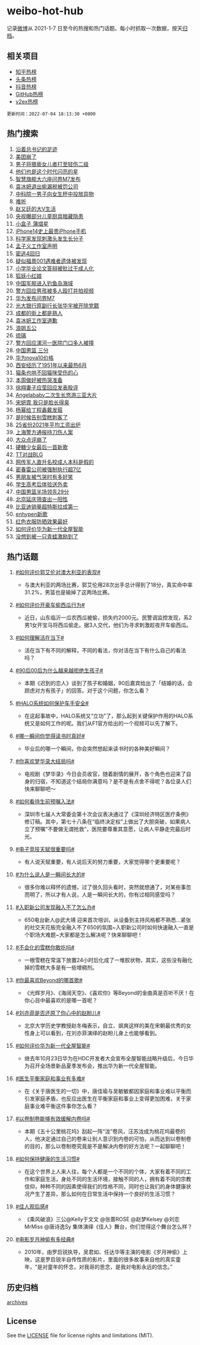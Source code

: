 # weibo-hot-hub

记录[微博](https://www.weibo.com)从 2021-1-7 日至今的热搜和热门话题。每小时抓取一次数据，按天[归档](archives)。

## 相关项目

- [知乎热榜](https://github.com/lonnyzhang423/zhihu-hot-hub)
- [头条热榜](https://github.com/lonnyzhang423/toutiao-hot-hub)
- [抖音热榜](https://github.com/lonnyzhang423/douyin-hot-hub)
- [GitHub热榜](https://github.com/lonnyzhang423/github-hot-hub)
- [v2ex热榜](https://github.com/lonnyzhang423/v2ex-hot-hub)


`更新时间：2022-07-04 18:13:30 +0800`

## 热门搜索

1. [沿着总书记的足迹](https://m.weibo.cn/search?containerid=100103type%3D1%26t%3D10%26q%3D%23%E6%B2%BF%E7%9D%80%E6%80%BB%E4%B9%A6%E8%AE%B0%E7%9A%84%E8%B6%B3%E8%BF%B9%23&stream_entry_id=51&isnewpage=1&extparam=seat%3D1%26cate%3D10103%26pos%3D0%26dgr%3D0%26c_type%3D51%26filter_type%3Drealtimehot%26display_time%3D1656929609%26pre_seqid%3D1656929609483022984281&luicode=10000011&lfid=106003type%253D25%2526t%253D3%2526disable_hot%253D1%2526filter_type%253Drealtimehot)
1. [美团崩了](https://m.weibo.cn/search?containerid=100103type%3D1%26t%3D10%26q%3D%23%E7%BE%8E%E5%9B%A2%E5%B4%A9%E4%BA%86%23&stream_entry_id=31&isnewpage=1&extparam=seat%3D1%26realpos%3D1%26flag%3D4%26c_type%3D31%26cate%3D0%26pos%3D0%26dgr%3D0%26lcate%3D5001%26filter_type%3Drealtimehot%26display_time%3D1656929609%26pre_seqid%3D1656929609483022984281&luicode=10000011&lfid=106003type%253D25%2526t%253D3%2526disable_hot%253D1%2526filter_type%253Drealtimehot)
1. [男子将猥亵女儿者打至轻伤二级](https://m.weibo.cn/search?containerid=100103type%3D1%26t%3D10%26q%3D%23%E7%94%B7%E5%AD%90%E5%B0%86%E7%8C%A5%E4%BA%B5%E5%A5%B3%E5%84%BF%E8%80%85%E6%89%93%E8%87%B3%E8%BD%BB%E4%BC%A4%E4%BA%8C%E7%BA%A7%23&stream_entry_id=31&isnewpage=1&extparam=seat%3D1%26realpos%3D2%26flag%3D16%26c_type%3D31%26cate%3D0%26pos%3D1%26dgr%3D0%26lcate%3D5001%26filter_type%3Drealtimehot%26display_time%3D1656929609%26pre_seqid%3D1656929609483022984281&luicode=10000011&lfid=106003type%253D25%2526t%253D3%2526disable_hot%253D1%2526filter_type%253Drealtimehot)
1. [他们也是这个时代闪亮的星](https://m.weibo.cn/search?containerid=100103type%3D1%26t%3D10%26q%3D%23%E4%BB%96%E4%BB%AC%E4%B9%9F%E6%98%AF%E8%BF%99%E4%B8%AA%E6%97%B6%E4%BB%A3%E9%97%AA%E4%BA%AE%E7%9A%84%E6%98%9F%23&stream_entry_id=31&isnewpage=1&extparam=seat%3D1%26realpos%3D3%26flag%3D0%26c_type%3D31%26cate%3D0%26pos%3D2%26dgr%3D0%26lcate%3D5001%26filter_type%3Drealtimehot%26display_time%3D1656929609%26pre_seqid%3D1656929609483022984281&luicode=10000011&lfid=106003type%253D25%2526t%253D3%2526disable_hot%253D1%2526filter_type%253Drealtimehot)
1. [智慧旗舰大六座问界M7发布](https://m.weibo.cn/search?containerid=100103type%3D1%26t%3D10%26q%3D%23%E6%99%BA%E6%85%A7%E6%97%97%E8%88%B0%E5%A4%A7%E5%85%AD%E5%BA%A7%E9%97%AE%E7%95%8CM7%E5%8F%91%E5%B8%83%23&stream_entry_id=31&isnewpage=1&extparam=seat%3D1%26c_type%3D31%26adid%3D159011%26cate%3D0%26pos%3D3%26dgr%3D0%26lcate%3D5001%26topic_ad%3D1%26filter_type%3Drealtimehot%26display_time%3D1656929609%26pre_seqid%3D1656929609483022984281&luicode=10000011&lfid=106003type%253D25%2526t%253D3%2526disable_hot%253D1%2526filter_type%253Drealtimehot)
1. [袁冰妍退出偷漏税被罚公司](https://m.weibo.cn/search?containerid=100103type%3D1%26t%3D10%26q%3D%23%E8%A2%81%E5%86%B0%E5%A6%8D%E9%80%80%E5%87%BA%E5%81%B7%E6%BC%8F%E7%A8%8E%E8%A2%AB%E7%BD%9A%E5%85%AC%E5%8F%B8%23&stream_entry_id=31&isnewpage=1&extparam=seat%3D1%26realpos%3D4%26flag%3D2%26c_type%3D31%26cate%3D0%26pos%3D4%26dgr%3D0%26lcate%3D5001%26filter_type%3Drealtimehot%26display_time%3D1656929609%26pre_seqid%3D1656929609483022984281&luicode=10000011&lfid=106003type%253D25%2526t%253D3%2526disable_hot%253D1%2526filter_type%253Drealtimehot)
1. [中科院一男子向女生杯中投放异物](https://m.weibo.cn/search?containerid=100103type%3D1%26t%3D10%26q%3D%23%E4%B8%AD%E7%A7%91%E9%99%A2%E4%B8%80%E7%94%B7%E5%AD%90%E5%90%91%E5%A5%B3%E7%94%9F%E6%9D%AF%E4%B8%AD%E6%8A%95%E6%94%BE%E5%BC%82%E7%89%A9%23&stream_entry_id=31&isnewpage=1&extparam=seat%3D1%26realpos%3D5%26flag%3D16%26c_type%3D31%26cate%3D0%26pos%3D5%26dgr%3D0%26lcate%3D5001%26filter_type%3Drealtimehot%26display_time%3D1656929609%26pre_seqid%3D1656929609483022984281&luicode=10000011&lfid=106003type%253D25%2526t%253D3%2526disable_hot%253D1%2526filter_type%253Drealtimehot)
1. [难听](https://m.weibo.cn/search?containerid=100103type%3D1%26t%3D10%26q%3D%E9%9A%BE%E5%90%AC&stream_entry_id=31&isnewpage=1&extparam=seat%3D1%26realpos%3D6%26flag%3D1%26c_type%3D31%26cate%3D0%26pos%3D6%26dgr%3D0%26lcate%3D5001%26filter_type%3Drealtimehot%26display_time%3D1656929609%26pre_seqid%3D1656929609483022984281&luicode=10000011&lfid=106003type%253D25%2526t%253D3%2526disable_hot%253D1%2526filter_type%253Drealtimehot)
1. [赵又廷的大V生活](https://m.weibo.cn/search?containerid=100103type%3D1%26t%3D10%26q%3D%23%E8%B5%B5%E5%8F%88%E5%BB%B7%E7%9A%84%E5%A4%A7V%E7%94%9F%E6%B4%BB%23&stream_entry_id=31&isnewpage=1&extparam=seat%3D1%26c_type%3D31%26adid%3D159028%26cate%3D0%26pos%3D7%26dgr%3D0%26lcate%3D5001%26topic_ad%3D1%26filter_type%3Drealtimehot%26display_time%3D1656929609%26pre_seqid%3D1656929609483022984281&luicode=10000011&lfid=106003type%253D25%2526t%253D3%2526disable_hot%253D1%2526filter_type%253Drealtimehot)
1. [央视曝部分儿童厨具暗藏隐患](https://m.weibo.cn/search?containerid=100103type%3D1%26t%3D10%26q%3D%23%E5%A4%AE%E8%A7%86%E6%9B%9D%E9%83%A8%E5%88%86%E5%84%BF%E7%AB%A5%E5%8E%A8%E5%85%B7%E6%9A%97%E8%97%8F%E9%9A%90%E6%82%A3%23&stream_entry_id=31&isnewpage=1&extparam=seat%3D1%26realpos%3D7%26flag%3D1%26c_type%3D31%26cate%3D0%26pos%3D8%26dgr%3D0%26lcate%3D5001%26filter_type%3Drealtimehot%26display_time%3D1656929609%26pre_seqid%3D1656929609483022984281&luicode=10000011&lfid=106003type%253D25%2526t%253D3%2526disable_hot%253D1%2526filter_type%253Drealtimehot)
1. [小盒子 蒲熠星](https://m.weibo.cn/search?containerid=100103type%3D1%26t%3D10%26q%3D%E5%B0%8F%E7%9B%92%E5%AD%90+%E8%92%B2%E7%86%A0%E6%98%9F&stream_entry_id=31&isnewpage=1&extparam=seat%3D1%26realpos%3D8%26flag%3D0%26c_type%3D31%26cate%3D0%26pos%3D9%26dgr%3D0%26lcate%3D5001%26filter_type%3Drealtimehot%26display_time%3D1656929609%26pre_seqid%3D1656929609483022984281&luicode=10000011&lfid=106003type%253D25%2526t%253D3%2526disable_hot%253D1%2526filter_type%253Drealtimehot)
1. [iPhone14史上最贵iPhone手机](https://m.weibo.cn/search?containerid=100103type%3D1%26t%3D10%26q%3D%23iPhone14%E5%8F%B2%E4%B8%8A%E6%9C%80%E8%B4%B5iPhone%E6%89%8B%E6%9C%BA%23&stream_entry_id=31&isnewpage=1&extparam=seat%3D1%26realpos%3D9%26flag%3D2%26c_type%3D31%26cate%3D0%26pos%3D10%26dgr%3D0%26lcate%3D5001%26filter_type%3Drealtimehot%26display_time%3D1656929609%26pre_seqid%3D1656929609483022984281&luicode=10000011&lfid=106003type%253D25%2526t%253D3%2526disable_hot%253D1%2526filter_type%253Drealtimehot)
1. [科学家发现刺激头发生长分子](https://m.weibo.cn/search?containerid=100103type%3D1%26t%3D10%26q%3D%23%E7%A7%91%E5%AD%A6%E5%AE%B6%E5%8F%91%E7%8E%B0%E5%88%BA%E6%BF%80%E5%A4%B4%E5%8F%91%E7%94%9F%E9%95%BF%E5%88%86%E5%AD%90%23&stream_entry_id=31&isnewpage=1&extparam=seat%3D1%26realpos%3D10%26flag%3D1%26c_type%3D31%26cate%3D0%26pos%3D11%26dgr%3D0%26lcate%3D5001%26filter_type%3Drealtimehot%26display_time%3D1656929609%26pre_seqid%3D1656929609483022984281&luicode=10000011&lfid=106003type%253D25%2526t%253D3%2526disable_hot%253D1%2526filter_type%253Drealtimehot)
1. [孟子义工作室声明](https://m.weibo.cn/search?containerid=100103type%3D1%26t%3D10%26q%3D%23%E5%AD%9F%E5%AD%90%E4%B9%89%E5%B7%A5%E4%BD%9C%E5%AE%A4%E5%A3%B0%E6%98%8E%23&stream_entry_id=31&isnewpage=1&extparam=seat%3D1%26realpos%3D11%26flag%3D1%26c_type%3D31%26cate%3D0%26pos%3D12%26dgr%3D0%26lcate%3D5001%26filter_type%3Drealtimehot%26display_time%3D1656929609%26pre_seqid%3D1656929609483022984281&luicode=10000011&lfid=106003type%253D25%2526t%253D3%2526disable_hot%253D1%2526filter_type%253Drealtimehot)
1. [密逃4回归](https://m.weibo.cn/search?containerid=100103type%3D1%26t%3D10%26q%3D%23%E5%AF%86%E9%80%834%E5%9B%9E%E5%BD%92%23&stream_entry_id=31&isnewpage=1&extparam=seat%3D1%26realpos%3D12%26flag%3D0%26c_type%3D31%26cate%3D0%26pos%3D13%26dgr%3D0%26lcate%3D5001%26filter_type%3Drealtimehot%26display_time%3D1656929609%26pre_seqid%3D1656929609483022984281&luicode=10000011&lfid=106003type%253D25%2526t%253D3%2526disable_hot%253D1%2526filter_type%253Drealtimehot)
1. [疑似福景001遇难者遗体被发现](https://m.weibo.cn/search?containerid=100103type%3D1%26t%3D10%26q%3D%23%E7%96%91%E4%BC%BC%E7%A6%8F%E6%99%AF001%E9%81%87%E9%9A%BE%E8%80%85%E9%81%97%E4%BD%93%E8%A2%AB%E5%8F%91%E7%8E%B0%23&stream_entry_id=31&isnewpage=1&extparam=seat%3D1%26realpos%3D13%26flag%3D0%26c_type%3D31%26cate%3D0%26pos%3D14%26dgr%3D0%26lcate%3D5001%26filter_type%3Drealtimehot%26display_time%3D1656929609%26pre_seqid%3D1656929609483022984281&luicode=10000011&lfid=106003type%253D25%2526t%253D3%2526disable_hot%253D1%2526filter_type%253Drealtimehot)
1. [小学毕业论文答辩被批过于成人化](https://m.weibo.cn/search?containerid=100103type%3D1%26t%3D10%26q%3D%23%E5%B0%8F%E5%AD%A6%E6%AF%95%E4%B8%9A%E8%AE%BA%E6%96%87%E7%AD%94%E8%BE%A9%E8%A2%AB%E6%89%B9%E8%BF%87%E4%BA%8E%E6%88%90%E4%BA%BA%E5%8C%96%23&stream_entry_id=31&isnewpage=1&extparam=seat%3D1%26realpos%3D14%26flag%3D0%26c_type%3D31%26cate%3D0%26pos%3D15%26dgr%3D0%26lcate%3D5001%26filter_type%3Drealtimehot%26display_time%3D1656929609%26pre_seqid%3D1656929609483022984281&luicode=10000011&lfid=106003type%253D25%2526t%253D3%2526disable_hot%253D1%2526filter_type%253Drealtimehot)
1. [狐妖小红娘](https://m.weibo.cn/search?containerid=100103type%3D1%26t%3D10%26q%3D%E7%8B%90%E5%A6%96%E5%B0%8F%E7%BA%A2%E5%A8%98&stream_entry_id=31&isnewpage=1&extparam=seat%3D1%26realpos%3D15%26flag%3D0%26c_type%3D31%26cate%3D0%26pos%3D16%26dgr%3D0%26lcate%3D5001%26filter_type%3Drealtimehot%26display_time%3D1656929609%26pre_seqid%3D1656929609483022984281&luicode=10000011&lfid=106003type%253D25%2526t%253D3%2526disable_hot%253D1%2526filter_type%253Drealtimehot)
1. [中国军舰进入钓鱼岛海域](https://m.weibo.cn/search?containerid=100103type%3D1%26t%3D10%26q%3D%23%E4%B8%AD%E5%9B%BD%E5%86%9B%E8%88%B0%E8%BF%9B%E5%85%A5%E9%92%93%E9%B1%BC%E5%B2%9B%E6%B5%B7%E5%9F%9F%23&stream_entry_id=31&isnewpage=1&extparam=seat%3D1%26realpos%3D16%26flag%3D1%26c_type%3D31%26cate%3D0%26pos%3D17%26dgr%3D0%26lcate%3D5001%26filter_type%3Drealtimehot%26display_time%3D1656929609%26pre_seqid%3D1656929609483022984281&luicode=10000011&lfid=106003type%253D25%2526t%253D3%2526disable_hot%253D1%2526filter_type%253Drealtimehot)
1. [警方回应男孩被多人殴打并拍视频](https://m.weibo.cn/search?containerid=100103type%3D1%26t%3D10%26q%3D%23%E8%AD%A6%E6%96%B9%E5%9B%9E%E5%BA%94%E7%94%B7%E5%AD%A9%E8%A2%AB%E5%A4%9A%E4%BA%BA%E6%AE%B4%E6%89%93%E5%B9%B6%E6%8B%8D%E8%A7%86%E9%A2%91%23&stream_entry_id=31&isnewpage=1&extparam=seat%3D1%26realpos%3D17%26flag%3D1%26c_type%3D31%26cate%3D0%26pos%3D18%26dgr%3D0%26lcate%3D5001%26filter_type%3Drealtimehot%26display_time%3D1656929609%26pre_seqid%3D1656929609483022984281&luicode=10000011&lfid=106003type%253D25%2526t%253D3%2526disable_hot%253D1%2526filter_type%253Drealtimehot)
1. [华为发布问界M7](https://m.weibo.cn/search?containerid=100103type%3D1%26t%3D10%26q%3D%23%E5%8D%8E%E4%B8%BA%E5%8F%91%E5%B8%83%E9%97%AE%E7%95%8CM7%23&stream_entry_id=31&isnewpage=1&extparam=seat%3D1%26realpos%3D18%26flag%3D1%26c_type%3D31%26cate%3D0%26pos%3D19%26dgr%3D0%26lcate%3D5001%26filter_type%3Drealtimehot%26display_time%3D1656929609%26pre_seqid%3D1656929609483022984281&luicode=10000011&lfid=106003type%253D25%2526t%253D3%2526disable_hot%253D1%2526filter_type%253Drealtimehot)
1. [光大银行原副行长张华宇被开除党籍](https://m.weibo.cn/search?containerid=100103type%3D1%26t%3D10%26q%3D%23%E5%85%89%E5%A4%A7%E9%93%B6%E8%A1%8C%E5%8E%9F%E5%89%AF%E8%A1%8C%E9%95%BF%E5%BC%A0%E5%8D%8E%E5%AE%87%E8%A2%AB%E5%BC%80%E9%99%A4%E5%85%9A%E7%B1%8D%23&stream_entry_id=31&isnewpage=1&extparam=seat%3D1%26realpos%3D19%26flag%3D1%26c_type%3D31%26cate%3D0%26pos%3D20%26dgr%3D0%26lcate%3D5001%26filter_type%3Drealtimehot%26display_time%3D1656929609%26pre_seqid%3D1656929609483022984281&luicode=10000011&lfid=106003type%253D25%2526t%253D3%2526disable_hot%253D1%2526filter_type%253Drealtimehot)
1. [成都的街上都是熟人](https://m.weibo.cn/search?containerid=100103type%3D1%26t%3D10%26q%3D%23%E6%88%90%E9%83%BD%E7%9A%84%E8%A1%97%E4%B8%8A%E9%83%BD%E6%98%AF%E7%86%9F%E4%BA%BA%23&stream_entry_id=31&isnewpage=1&extparam=seat%3D1%26realpos%3D20%26flag%3D0%26c_type%3D31%26cate%3D0%26pos%3D21%26dgr%3D0%26lcate%3D5001%26filter_type%3Drealtimehot%26display_time%3D1656929609%26pre_seqid%3D1656929609483022984281&luicode=10000011&lfid=106003type%253D25%2526t%253D3%2526disable_hot%253D1%2526filter_type%253Drealtimehot)
1. [袁冰妍工作室道歉](https://m.weibo.cn/search?containerid=100103type%3D1%26t%3D10%26q%3D%23%E8%A2%81%E5%86%B0%E5%A6%8D%E5%B7%A5%E4%BD%9C%E5%AE%A4%E9%81%93%E6%AD%89%23&stream_entry_id=31&isnewpage=1&extparam=seat%3D1%26realpos%3D21%26flag%3D0%26c_type%3D31%26cate%3D0%26pos%3D22%26dgr%3D0%26lcate%3D5001%26filter_type%3Drealtimehot%26display_time%3D1656929609%26pre_seqid%3D1656929609483022984281&luicode=10000011&lfid=106003type%253D25%2526t%253D3%2526disable_hot%253D1%2526filter_type%253Drealtimehot)
1. [浪姐五公](https://m.weibo.cn/search?containerid=100103type%3D1%26t%3D10%26q%3D%23%E6%B5%AA%E5%A7%90%E4%BA%94%E5%85%AC%23&stream_entry_id=31&isnewpage=1&extparam=seat%3D1%26realpos%3D22%26flag%3D0%26c_type%3D31%26cate%3D0%26pos%3D23%26dgr%3D0%26lcate%3D5001%26filter_type%3Drealtimehot%26display_time%3D1656929609%26pre_seqid%3D1656929609483022984281&luicode=10000011&lfid=106003type%253D25%2526t%253D3%2526disable_hot%253D1%2526filter_type%253Drealtimehot)
1. [琉璃](https://m.weibo.cn/search?containerid=100103type%3D1%26t%3D10%26q%3D%E7%90%89%E7%92%83&stream_entry_id=31&isnewpage=1&extparam=seat%3D1%26realpos%3D23%26flag%3D0%26c_type%3D31%26cate%3D0%26pos%3D24%26dgr%3D0%26lcate%3D5001%26filter_type%3Drealtimehot%26display_time%3D1656929609%26pre_seqid%3D1656929609483022984281&luicode=10000011&lfid=106003type%253D25%2526t%253D3%2526disable_hot%253D1%2526filter_type%253Drealtimehot)
1. [警方回应漯河一医院门口多人被撞](https://m.weibo.cn/search?containerid=100103type%3D1%26t%3D10%26q%3D%23%E8%AD%A6%E6%96%B9%E5%9B%9E%E5%BA%94%E6%BC%AF%E6%B2%B3%E4%B8%80%E5%8C%BB%E9%99%A2%E9%97%A8%E5%8F%A3%E5%A4%9A%E4%BA%BA%E8%A2%AB%E6%92%9E%23&stream_entry_id=31&isnewpage=1&extparam=seat%3D1%26realpos%3D24%26flag%3D1%26c_type%3D31%26cate%3D0%26pos%3D25%26dgr%3D0%26lcate%3D5001%26filter_type%3Drealtimehot%26display_time%3D1656929609%26pre_seqid%3D1656929609483022984281&luicode=10000011&lfid=106003type%253D25%2526t%253D3%2526disable_hot%253D1%2526filter_type%253Drealtimehot)
1. [中国男篮 三分](https://m.weibo.cn/search?containerid=100103type%3D1%26t%3D10%26q%3D%E4%B8%AD%E5%9B%BD%E7%94%B7%E7%AF%AE+%E4%B8%89%E5%88%86&stream_entry_id=31&isnewpage=1&extparam=seat%3D1%26realpos%3D25%26flag%3D1%26c_type%3D31%26cate%3D0%26pos%3D26%26dgr%3D0%26lcate%3D5001%26filter_type%3Drealtimehot%26display_time%3D1656929609%26pre_seqid%3D1656929609483022984281&luicode=10000011&lfid=106003type%253D25%2526t%253D3%2526disable_hot%253D1%2526filter_type%253Drealtimehot)
1. [华为nova10价格](https://m.weibo.cn/search?containerid=100103type%3D1%26t%3D10%26q%3D%23%E5%8D%8E%E4%B8%BAnova10%E4%BB%B7%E6%A0%BC%23&stream_entry_id=31&isnewpage=1&extparam=seat%3D1%26realpos%3D26%26flag%3D1%26c_type%3D31%26cate%3D0%26pos%3D27%26dgr%3D0%26lcate%3D5001%26filter_type%3Drealtimehot%26display_time%3D1656929609%26pre_seqid%3D1656929609483022984281&luicode=10000011&lfid=106003type%253D25%2526t%253D3%2526disable_hot%253D1%2526filter_type%253Drealtimehot)
1. [西安经历了1951年以来最热6月](https://m.weibo.cn/search?containerid=100103type%3D1%26t%3D10%26q%3D%23%E8%A5%BF%E5%AE%89%E7%BB%8F%E5%8E%86%E4%BA%861951%E5%B9%B4%E4%BB%A5%E6%9D%A5%E6%9C%80%E7%83%AD6%E6%9C%88%23&stream_entry_id=31&isnewpage=1&extparam=seat%3D1%26realpos%3D27%26flag%3D0%26c_type%3D31%26cate%3D0%26pos%3D28%26dgr%3D0%26lcate%3D5001%26filter_type%3Drealtimehot%26display_time%3D1656929609%26pre_seqid%3D1656929609483022984281&luicode=10000011&lfid=106003type%253D25%2526t%253D3%2526disable_hot%253D1%2526filter_type%253Drealtimehot)
1. [猫条也哄不回猫咪受伤的心](https://m.weibo.cn/search?containerid=100103type%3D1%26t%3D10%26q%3D%23%E7%8C%AB%E6%9D%A1%E4%B9%9F%E5%93%84%E4%B8%8D%E5%9B%9E%E7%8C%AB%E5%92%AA%E5%8F%97%E4%BC%A4%E7%9A%84%E5%BF%83%23&stream_entry_id=31&isnewpage=1&extparam=seat%3D1%26realpos%3D28%26flag%3D1%26c_type%3D31%26cate%3D0%26pos%3D29%26dgr%3D0%26lcate%3D5001%26filter_type%3Drealtimehot%26display_time%3D1656929609%26pre_seqid%3D1656929609483022984281&luicode=10000011&lfid=106003type%253D25%2526t%253D3%2526disable_hot%253D1%2526filter_type%253Drealtimehot)
1. [本周做好被热哭准备](https://m.weibo.cn/search?containerid=100103type%3D1%26t%3D10%26q%3D%23%E6%9C%AC%E5%91%A8%E5%81%9A%E5%A5%BD%E8%A2%AB%E7%83%AD%E5%93%AD%E5%87%86%E5%A4%87%23&stream_entry_id=31&isnewpage=1&extparam=seat%3D1%26realpos%3D29%26flag%3D1%26c_type%3D31%26cate%3D0%26pos%3D30%26dgr%3D0%26lcate%3D5001%26filter_type%3Drealtimehot%26display_time%3D1656929609%26pre_seqid%3D1656929609483022984281&luicode=10000011&lfid=106003type%253D25%2526t%253D3%2526disable_hot%253D1%2526filter_type%253Drealtimehot)
1. [徐翔妻子应莹回应发表股评](https://m.weibo.cn/search?containerid=100103type%3D1%26t%3D10%26q%3D%23%E5%BE%90%E7%BF%94%E5%A6%BB%E5%AD%90%E5%BA%94%E8%8E%B9%E5%9B%9E%E5%BA%94%E5%8F%91%E8%A1%A8%E8%82%A1%E8%AF%84%23&stream_entry_id=31&isnewpage=1&extparam=seat%3D1%26realpos%3D30%26flag%3D0%26c_type%3D31%26cate%3D0%26pos%3D31%26dgr%3D0%26lcate%3D5001%26filter_type%3Drealtimehot%26display_time%3D1656929609%26pre_seqid%3D1656929609483022984281&luicode=10000011&lfid=106003type%253D25%2526t%253D3%2526disable_hot%253D1%2526filter_type%253Drealtimehot)
1. [Angelababy二次生长悠游三亚大片](https://m.weibo.cn/search?containerid=100103type%3D1%26t%3D10%26q%3D%23Angelababy%E4%BA%8C%E6%AC%A1%E7%94%9F%E9%95%BF%E6%82%A0%E6%B8%B8%E4%B8%89%E4%BA%9A%E5%A4%A7%E7%89%87%23&stream_entry_id=31&isnewpage=1&extparam=seat%3D1%26realpos%3D31%26flag%3D1%26c_type%3D31%26cate%3D0%26pos%3D32%26dgr%3D0%26lcate%3D5001%26filter_type%3Drealtimehot%26display_time%3D1656929609%26pre_seqid%3D1656929609483022984281&luicode=10000011&lfid=106003type%253D25%2526t%253D3%2526disable_hot%253D1%2526filter_type%253Drealtimehot)
1. [宋妍霏 我只是脸长得臭](https://m.weibo.cn/search?containerid=100103type%3D1%26t%3D10%26q%3D%E5%AE%8B%E5%A6%8D%E9%9C%8F+%E6%88%91%E5%8F%AA%E6%98%AF%E8%84%B8%E9%95%BF%E5%BE%97%E8%87%AD&stream_entry_id=31&isnewpage=1&extparam=seat%3D1%26realpos%3D32%26flag%3D0%26c_type%3D31%26cate%3D0%26pos%3D33%26dgr%3D0%26lcate%3D5001%26filter_type%3Drealtimehot%26display_time%3D1656929609%26pre_seqid%3D1656929609483022984281&luicode=10000011&lfid=106003type%253D25%2526t%253D3%2526disable_hot%253D1%2526filter_type%253Drealtimehot)
1. [杨幂给丁程鑫戴发箍](https://m.weibo.cn/search?containerid=100103type%3D1%26t%3D10%26q%3D%23%E6%9D%A8%E5%B9%82%E7%BB%99%E4%B8%81%E7%A8%8B%E9%91%AB%E6%88%B4%E5%8F%91%E7%AE%8D%23&stream_entry_id=31&isnewpage=1&extparam=seat%3D1%26realpos%3D33%26flag%3D0%26c_type%3D31%26cate%3D0%26pos%3D34%26dgr%3D0%26lcate%3D5001%26filter_type%3Drealtimehot%26display_time%3D1656929609%26pre_seqid%3D1656929609483022984281&luicode=10000011&lfid=106003type%253D25%2526t%253D3%2526disable_hot%253D1%2526filter_type%253Drealtimehot)
1. [是时候告别雪糕刺客了](https://m.weibo.cn/search?containerid=100103type%3D1%26t%3D10%26q%3D%23%E6%98%AF%E6%97%B6%E5%80%99%E5%91%8A%E5%88%AB%E9%9B%AA%E7%B3%95%E5%88%BA%E5%AE%A2%E4%BA%86%23&stream_entry_id=31&isnewpage=1&extparam=seat%3D1%26realpos%3D34%26flag%3D1%26c_type%3D31%26cate%3D0%26pos%3D35%26dgr%3D0%26lcate%3D5001%26filter_type%3Drealtimehot%26display_time%3D1656929609%26pre_seqid%3D1656929609483022984281&luicode=10000011&lfid=106003type%253D25%2526t%253D3%2526disable_hot%253D1%2526filter_type%253Drealtimehot)
1. [25省份2021年平均工资出炉](https://m.weibo.cn/search?containerid=100103type%3D1%26t%3D10%26q%3D%2325%E7%9C%81%E4%BB%BD2021%E5%B9%B4%E5%B9%B3%E5%9D%87%E5%B7%A5%E8%B5%84%E5%87%BA%E7%82%89%23&stream_entry_id=31&isnewpage=1&extparam=seat%3D1%26realpos%3D35%26flag%3D1%26c_type%3D31%26cate%3D0%26pos%3D36%26dgr%3D0%26lcate%3D5001%26filter_type%3Drealtimehot%26display_time%3D1656929609%26pre_seqid%3D1656929609483022984281&luicode=10000011&lfid=106003type%253D25%2526t%253D3%2526disable_hot%253D1%2526filter_type%253Drealtimehot)
1. [上海警方通报持刀伤人案](https://m.weibo.cn/search?containerid=100103type%3D1%26t%3D10%26q%3D%23%E4%B8%8A%E6%B5%B7%E8%AD%A6%E6%96%B9%E9%80%9A%E6%8A%A5%E6%8C%81%E5%88%80%E4%BC%A4%E4%BA%BA%E6%A1%88%23&stream_entry_id=31&isnewpage=1&extparam=seat%3D1%26realpos%3D36%26flag%3D0%26c_type%3D31%26cate%3D0%26pos%3D37%26dgr%3D0%26lcate%3D5001%26filter_type%3Drealtimehot%26display_time%3D1656929609%26pre_seqid%3D1656929609483022984281&luicode=10000011&lfid=106003type%253D25%2526t%253D3%2526disable_hot%253D1%2526filter_type%253Drealtimehot)
1. [大众点评崩了](https://m.weibo.cn/search?containerid=100103type%3D1%26t%3D10%26q%3D%E5%A4%A7%E4%BC%97%E7%82%B9%E8%AF%84%E5%B4%A9%E4%BA%86&stream_entry_id=31&isnewpage=1&extparam=seat%3D1%26realpos%3D37%26flag%3D1%26c_type%3D31%26cate%3D0%26pos%3D38%26dgr%3D0%26lcate%3D5001%26filter_type%3Drealtimehot%26display_time%3D1656929609%26pre_seqid%3D1656929609483022984281&luicode=10000011&lfid=106003type%253D25%2526t%253D3%2526disable_hot%253D1%2526filter_type%253Drealtimehot)
1. [硬糖少女最后一首新歌](https://m.weibo.cn/search?containerid=100103type%3D1%26t%3D10%26q%3D%23%E7%A1%AC%E7%B3%96%E5%B0%91%E5%A5%B3%E6%9C%80%E5%90%8E%E4%B8%80%E9%A6%96%E6%96%B0%E6%AD%8C%23&stream_entry_id=31&isnewpage=1&extparam=seat%3D1%26realpos%3D38%26flag%3D1%26c_type%3D31%26cate%3D0%26pos%3D39%26dgr%3D0%26lcate%3D5001%26filter_type%3Drealtimehot%26display_time%3D1656929609%26pre_seqid%3D1656929609483022984281&luicode=10000011&lfid=106003type%253D25%2526t%253D3%2526disable_hot%253D1%2526filter_type%253Drealtimehot)
1. [TT对战BLG](https://m.weibo.cn/search?containerid=100103type%3D1%26t%3D10%26q%3D%23TT%E5%AF%B9%E6%88%98BLG%23&stream_entry_id=31&isnewpage=1&extparam=seat%3D1%26realpos%3D39%26flag%3D1%26c_type%3D31%26cate%3D0%26pos%3D40%26dgr%3D0%26lcate%3D5001%26filter_type%3Drealtimehot%26display_time%3D1656929609%26pre_seqid%3D1656929609483022984281&luicode=10000011&lfid=106003type%253D25%2526t%253D3%2526disable_hot%253D1%2526filter_type%253Drealtimehot)
1. [网传军人直升名校成人本科是假的](https://m.weibo.cn/search?containerid=100103type%3D1%26t%3D10%26q%3D%23%E7%BD%91%E4%BC%A0%E5%86%9B%E4%BA%BA%E7%9B%B4%E5%8D%87%E5%90%8D%E6%A0%A1%E6%88%90%E4%BA%BA%E6%9C%AC%E7%A7%91%E6%98%AF%E5%81%87%E7%9A%84%23&stream_entry_id=31&isnewpage=1&extparam=seat%3D1%26realpos%3D40%26flag%3D0%26c_type%3D31%26cate%3D0%26pos%3D41%26dgr%3D0%26lcate%3D5001%26filter_type%3Drealtimehot%26display_time%3D1656929609%26pre_seqid%3D1656929609483022984281&luicode=10000011&lfid=106003type%253D25%2526t%253D3%2526disable_hot%253D1%2526filter_type%253Drealtimehot)
1. [密春雷公司被强制执行超7亿](https://m.weibo.cn/search?containerid=100103type%3D1%26t%3D10%26q%3D%E5%AF%86%E6%98%A5%E9%9B%B7%E5%85%AC%E5%8F%B8%E8%A2%AB%E5%BC%BA%E5%88%B6%E6%89%A7%E8%A1%8C%E8%B6%857%E4%BA%BF&stream_entry_id=31&isnewpage=1&extparam=seat%3D1%26realpos%3D41%26flag%3D0%26c_type%3D31%26cate%3D0%26pos%3D42%26dgr%3D0%26lcate%3D5001%26filter_type%3Drealtimehot%26display_time%3D1656929609%26pre_seqid%3D1656929609483022984281&luicode=10000011&lfid=106003type%253D25%2526t%253D3%2526disable_hot%253D1%2526filter_type%253Drealtimehot)
1. [男朋友被气哭时有多好笑](https://m.weibo.cn/search?containerid=100103type%3D1%26t%3D10%26q%3D%23%E7%94%B7%E6%9C%8B%E5%8F%8B%E8%A2%AB%E6%B0%94%E5%93%AD%E6%97%B6%E6%9C%89%E5%A4%9A%E5%A5%BD%E7%AC%91%23&stream_entry_id=31&isnewpage=1&extparam=seat%3D1%26realpos%3D42%26flag%3D1%26c_type%3D31%26cate%3D0%26pos%3D43%26dgr%3D0%26lcate%3D5001%26filter_type%3Drealtimehot%26display_time%3D1656929609%26pre_seqid%3D1656929609483022984281&luicode=10000011&lfid=106003type%253D25%2526t%253D3%2526disable_hot%253D1%2526filter_type%253Drealtimehot)
1. [学生高考后体验送外卖](https://m.weibo.cn/search?containerid=100103type%3D1%26t%3D10%26q%3D%23%E5%AD%A6%E7%94%9F%E9%AB%98%E8%80%83%E5%90%8E%E4%BD%93%E9%AA%8C%E9%80%81%E5%A4%96%E5%8D%96%23&stream_entry_id=31&isnewpage=1&extparam=seat%3D1%26realpos%3D43%26flag%3D1%26c_type%3D31%26cate%3D0%26pos%3D44%26dgr%3D0%26lcate%3D5001%26filter_type%3Drealtimehot%26display_time%3D1656929609%26pre_seqid%3D1656929609483022984281&luicode=10000011&lfid=106003type%253D25%2526t%253D3%2526disable_hot%253D1%2526filter_type%253Drealtimehot)
1. [中国男篮半场领先29分](https://m.weibo.cn/search?containerid=100103type%3D1%26t%3D10%26q%3D%23%E4%B8%AD%E5%9B%BD%E7%94%B7%E7%AF%AE%E5%8D%8A%E5%9C%BA%E9%A2%86%E5%85%8829%E5%88%86%23&stream_entry_id=31&isnewpage=1&extparam=seat%3D1%26realpos%3D44%26flag%3D1%26c_type%3D31%26cate%3D0%26pos%3D45%26dgr%3D0%26lcate%3D5001%26filter_type%3Drealtimehot%26display_time%3D1656929609%26pre_seqid%3D1656929609483022984281&luicode=10000011&lfid=106003type%253D25%2526t%253D3%2526disable_hot%253D1%2526filter_type%253Drealtimehot)
1. [北京延庆筛查出一阳性](https://m.weibo.cn/search?containerid=100103type%3D1%26t%3D10%26q%3D%23%E5%8C%97%E4%BA%AC%E5%BB%B6%E5%BA%86%E7%AD%9B%E6%9F%A5%E5%87%BA%E4%B8%80%E9%98%B3%E6%80%A7%23&stream_entry_id=31&isnewpage=1&extparam=seat%3D1%26realpos%3D45%26flag%3D0%26c_type%3D31%26cate%3D0%26pos%3D46%26dgr%3D0%26lcate%3D5001%26filter_type%3Drealtimehot%26display_time%3D1656929609%26pre_seqid%3D1656929609483022984281&luicode=10000011&lfid=106003type%253D25%2526t%253D3%2526disable_hot%253D1%2526filter_type%253Drealtimehot)
1. [比亚迪销量超特斯拉成第一](https://m.weibo.cn/search?containerid=100103type%3D1%26t%3D10%26q%3D%23%E6%AF%94%E4%BA%9A%E8%BF%AA%E9%94%80%E9%87%8F%E8%B6%85%E7%89%B9%E6%96%AF%E6%8B%89%E6%88%90%E7%AC%AC%E4%B8%80%23&stream_entry_id=31&isnewpage=1&extparam=seat%3D1%26realpos%3D46%26flag%3D0%26c_type%3D31%26cate%3D0%26pos%3D47%26dgr%3D0%26lcate%3D5001%26filter_type%3Drealtimehot%26display_time%3D1656929609%26pre_seqid%3D1656929609483022984281&luicode=10000011&lfid=106003type%253D25%2526t%253D3%2526disable_hot%253D1%2526filter_type%253Drealtimehot)
1. [enhypen新歌](https://m.weibo.cn/search?containerid=100103type%3D1%26t%3D10%26q%3D%23enhypen%E6%96%B0%E6%AD%8C%23&stream_entry_id=31&isnewpage=1&extparam=seat%3D1%26realpos%3D47%26flag%3D1%26c_type%3D31%26cate%3D0%26pos%3D48%26dgr%3D0%26lcate%3D5001%26filter_type%3Drealtimehot%26display_time%3D1656929609%26pre_seqid%3D1656929609483022984281&luicode=10000011&lfid=106003type%253D25%2526t%253D3%2526disable_hot%253D1%2526filter_type%253Drealtimehot)
1. [红色衣服防晒效果最好](https://m.weibo.cn/search?containerid=100103type%3D1%26t%3D10%26q%3D%23%E7%BA%A2%E8%89%B2%E8%A1%A3%E6%9C%8D%E9%98%B2%E6%99%92%E6%95%88%E6%9E%9C%E6%9C%80%E5%A5%BD%23&stream_entry_id=31&isnewpage=1&extparam=seat%3D1%26realpos%3D48%26flag%3D1%26c_type%3D31%26cate%3D0%26pos%3D49%26dgr%3D0%26lcate%3D5001%26filter_type%3Drealtimehot%26display_time%3D1656929609%26pre_seqid%3D1656929609483022984281&luicode=10000011&lfid=106003type%253D25%2526t%253D3%2526disable_hot%253D1%2526filter_type%253Drealtimehot)
1. [如何评价华为新一代全屋智能](https://m.weibo.cn/search?containerid=100103type%3D1%26t%3D10%26q%3D%23%E5%A6%82%E4%BD%95%E8%AF%84%E4%BB%B7%E5%8D%8E%E4%B8%BA%E6%96%B0%E4%B8%80%E4%BB%A3%E5%85%A8%E5%B1%8B%E6%99%BA%E8%83%BD%23&stream_entry_id=31&isnewpage=1&extparam=seat%3D1%26realpos%3D49%26flag%3D1%26c_type%3D31%26cate%3D0%26pos%3D50%26dgr%3D0%26lcate%3D5001%26filter_type%3Drealtimehot%26display_time%3D1656929609%26pre_seqid%3D1656929609483022984281&luicode=10000011&lfid=106003type%253D25%2526t%253D3%2526disable_hot%253D1%2526filter_type%253Drealtimehot)
1. [没想到被一只青蛙激励到了](https://m.weibo.cn/search?containerid=100103type%3D1%26t%3D10%26q%3D%23%E6%B2%A1%E6%83%B3%E5%88%B0%E8%A2%AB%E4%B8%80%E5%8F%AA%E9%9D%92%E8%9B%99%E6%BF%80%E5%8A%B1%E5%88%B0%E4%BA%86%23&stream_entry_id=31&isnewpage=1&extparam=seat%3D1%26realpos%3D50%26flag%3D1%26c_type%3D31%26cate%3D0%26pos%3D51%26dgr%3D0%26lcate%3D5001%26filter_type%3Drealtimehot%26display_time%3D1656929609%26pre_seqid%3D1656929609483022984281&luicode=10000011&lfid=106003type%253D25%2526t%253D3%2526disable_hot%253D1%2526filter_type%253Drealtimehot)

## 热门话题

1. [#如何评价郭艾伦对澳大利亚的表现#](https://m.weibo.cn/search?containerid=231522type%3D1%26t%3D10%26q%3D%23%E5%A6%82%E4%BD%95%E8%AF%84%E4%BB%B7%E9%83%AD%E8%89%BE%E4%BC%A6%E5%AF%B9%E6%BE%B3%E5%A4%A7%E5%88%A9%E4%BA%9A%E7%9A%84%E8%A1%A8%E7%8E%B0%23&stream_entry_id=128&isnewpage=1&extparam=seat%3D1%26pos%3D1-0-0%26unitid%3D44695%26c_type%3D128%26cate%3D5004%26dgr%3D0%26lcate%3D5004%26display_time%3D1656929610%26pre_seqid%3D1656929610354029819277&luicode=10000011&lfid=231648_-_4)
    - 与澳大利亚的两场比赛，郭艾伦用28次出手总计得到了18分，真实命中率31.2%，男篮也是输掉了这两场比赛。

1. [#如何评价开豪车偷西瓜行为#](https://m.weibo.cn/search?containerid=231522type%3D1%26t%3D10%26q%3D%23%E5%A6%82%E4%BD%95%E8%AF%84%E4%BB%B7%E5%BC%80%E8%B1%AA%E8%BD%A6%E5%81%B7%E8%A5%BF%E7%93%9C%E8%A1%8C%E4%B8%BA%23&stream_entry_id=128&isnewpage=1&extparam=seat%3D1%26pos%3D1-0-1%26unitid%3D44712%26c_type%3D128%26cate%3D5004%26dgr%3D0%26lcate%3D5004%26display_time%3D1656929610%26pre_seqid%3D1656929610354029819277&luicode=10000011&lfid=231648_-_4)
    - 近日，山东临沂一瓜农西瓜被偷，损失约2000元。民警调监控发现，系2男1女开宝马将西瓜偷走。据3人交代，他们为寻求刺激趁夜开车偷西瓜。

1. [#如何理解活在当下#](https://m.weibo.cn/search?containerid=231522type%3D1%26t%3D10%26q%3D%23%E5%A6%82%E4%BD%95%E7%90%86%E8%A7%A3%E6%B4%BB%E5%9C%A8%E5%BD%93%E4%B8%8B%23&stream_entry_id=128&isnewpage=1&extparam=seat%3D1%26pos%3D1-0-2%26unitid%3D1656923173245%26c_type%3D128%26cate%3D5004%26dgr%3D0%26lcate%3D5004%26display_time%3D1656929610%26pre_seqid%3D1656929610354029819277&luicode=10000011&lfid=231648_-_4)
    - 活在当下有不同的解释，不同的看法，你对活在当下有什么自己的看法吗？

1. [#90后00后为什么越来越拒绝生孩子#](https://m.weibo.cn/search?containerid=231522type%3D1%26t%3D10%26q%3D%2390%E5%90%8E00%E5%90%8E%E4%B8%BA%E4%BB%80%E4%B9%88%E8%B6%8A%E6%9D%A5%E8%B6%8A%E6%8B%92%E7%BB%9D%E7%94%9F%E5%AD%A9%E5%AD%90%23&stream_entry_id=128&isnewpage=1&extparam=seat%3D1%26pos%3D1-0-3%26unitid%3D44688%26c_type%3D128%26cate%3D5004%26dgr%3D0%26lcate%3D5004%26display_time%3D1656929610%26pre_seqid%3D1656929610354029819277&luicode=10000011&lfid=231648_-_4)
    - 本期《迟到的恋人》谈到了孩子和婚姻，90后嘉宾给出了「结婚的话，会顾虑对方有孩子」的回答。对于这个问题，你怎么看？

1. [#HALO系统如何保护车手安全#](https://m.weibo.cn/search?containerid=231522type%3D1%26t%3D10%26q%3D%23HALO%E7%B3%BB%E7%BB%9F%E5%A6%82%E4%BD%95%E4%BF%9D%E6%8A%A4%E8%BD%A6%E6%89%8B%E5%AE%89%E5%85%A8%23&stream_entry_id=128&isnewpage=1&extparam=seat%3D1%26pos%3D1-0-4%26unitid%3D44709%26c_type%3D128%26cate%3D5004%26dgr%3D0%26lcate%3D5004%26display_time%3D1656929610%26pre_seqid%3D1656929610354029819277&luicode=10000011&lfid=231648_-_4)
    - 在这起事故中，HALO系统又“立功”了，那么起到关键保护作用的HALO系统又是如何工作的呢。我们从F1官方给出的一个视频可以先了解下。

1. [#哪一瞬间你觉得读书时真好#](https://m.weibo.cn/search?containerid=231522type%3D1%26t%3D10%26q%3D%23%E5%93%AA%E4%B8%80%E7%9E%AC%E9%97%B4%E4%BD%A0%E8%A7%89%E5%BE%97%E8%AF%BB%E4%B9%A6%E6%97%B6%E7%9C%9F%E5%A5%BD%23&stream_entry_id=128&isnewpage=1&extparam=seat%3D1%26pos%3D1-0-5%26unitid%3D44702%26c_type%3D128%26cate%3D5004%26dgr%3D0%26lcate%3D5004%26display_time%3D1656929610%26pre_seqid%3D1656929610354029819277&luicode=10000011&lfid=231648_-_4)
    - 毕业后的哪一个瞬间，你会突然想起来读书时的各种美好瞬间？

1. [#你喜欢梦华录大结局吗#](https://m.weibo.cn/search?containerid=231522type%3D1%26t%3D10%26q%3D%23%E4%BD%A0%E5%96%9C%E6%AC%A2%E6%A2%A6%E5%8D%8E%E5%BD%95%E5%A4%A7%E7%BB%93%E5%B1%80%E5%90%97%23&stream_entry_id=128&isnewpage=1&extparam=seat%3D1%26pos%3D1-0-6%26unitid%3D44683%26c_type%3D128%26cate%3D5004%26dgr%3D0%26lcate%3D5004%26display_time%3D1656929610%26pre_seqid%3D1656929610354029819277&luicode=10000011&lfid=231648_-_4)
    - 电视剧《梦华录》今日会员收官，随着剧情的展开，各个角色也迎来了自身的归宿，不知道这个结局你满意吗？是不是有点舍不得呢？各位录人们快来聊聊吧～

1. [#如何看待生前预嘱入法#](https://m.weibo.cn/search?containerid=231522type%3D1%26t%3D10%26q%3D%23%E5%A6%82%E4%BD%95%E7%9C%8B%E5%BE%85%E7%94%9F%E5%89%8D%E9%A2%84%E5%98%B1%E5%85%A5%E6%B3%95%23&stream_entry_id=128&isnewpage=1&extparam=seat%3D1%26pos%3D1-0-7%26unitid%3D44710%26c_type%3D128%26cate%3D5004%26dgr%3D0%26lcate%3D5004%26display_time%3D1656929610%26pre_seqid%3D1656929610354029819277&luicode=10000011&lfid=231648_-_4)
    - 深圳市七届人大常委会第十次会议表决通过了《深圳经济特区医疗条例》修订稿。其中，第七十八条在“临终决定权”上做出了大胆突破，如果病人立了预嘱“不要做无谓抢救”，医院要尊重其意愿，让病人平静走完最后时光。

1. [#电子竞技天赋很重要吗#](https://m.weibo.cn/search?containerid=231522type%3D1%26t%3D10%26q%3D%23%E7%94%B5%E5%AD%90%E7%AB%9E%E6%8A%80%E5%A4%A9%E8%B5%8B%E5%BE%88%E9%87%8D%E8%A6%81%E5%90%97%23&stream_entry_id=128&isnewpage=1&extparam=seat%3D1%26pos%3D1-0-8%26unitid%3D1656919567490%26c_type%3D128%26cate%3D5004%26dgr%3D0%26lcate%3D5004%26display_time%3D1656929610%26pre_seqid%3D1656929610354029819277&luicode=10000011&lfid=231648_-_4)
    - 有人说天赋重要，有人说后天的努力重要，大家觉得哪个更重要呢？

1. [#为什么说人是一瞬间长大的#](https://m.weibo.cn/search?containerid=231522type%3D1%26t%3D10%26q%3D%23%E4%B8%BA%E4%BB%80%E4%B9%88%E8%AF%B4%E4%BA%BA%E6%98%AF%E4%B8%80%E7%9E%AC%E9%97%B4%E9%95%BF%E5%A4%A7%E7%9A%84%23&stream_entry_id=128&isnewpage=1&extparam=seat%3D1%26pos%3D1-0-9%26unitid%3D44689%26c_type%3D128%26cate%3D5004%26dgr%3D0%26lcate%3D5004%26display_time%3D1656929610%26pre_seqid%3D1656929610354029819277&luicode=10000011&lfid=231648_-_4)
    - 很多你难以释怀的遗憾，过了很久回头看时，突然就想通了，对某些事忽而明了，所以才有人说，人是一瞬间长大的，你有过相同感受吗？

1. [#入职新公司发现融入不了怎么办#](https://m.weibo.cn/search?containerid=231522type%3D1%26t%3D10%26q%3D%23%E5%85%A5%E8%81%8C%E6%96%B0%E5%85%AC%E5%8F%B8%E5%8F%91%E7%8E%B0%E8%9E%8D%E5%85%A5%E4%B8%8D%E4%BA%86%E6%80%8E%E4%B9%88%E5%8A%9E%23&stream_entry_id=128&isnewpage=1&extparam=seat%3D1%26pos%3D1-0-10%26unitid%3D44690%26c_type%3D128%26cate%3D5004%26dgr%3D0%26lcate%3D5004%26display_time%3D1656929610%26pre_seqid%3D1656929610354029819277&luicode=10000011&lfid=231648_-_4)
    - 650电台新人@武大靖 迎来首次培训，从设备到主持风格都不熟悉...紧张的社交天花板完全融入不了650的氛围~入职新公司时如何快速融入一直是个职场大难题~大家都是怎么解决呢？快来聊聊吧！

1. [#不会化的雪糕你敢吃吗#](https://m.weibo.cn/search?containerid=231522type%3D1%26t%3D10%26q%3D%23%E4%B8%8D%E4%BC%9A%E5%8C%96%E7%9A%84%E9%9B%AA%E7%B3%95%E4%BD%A0%E6%95%A2%E5%90%83%E5%90%97%23&stream_entry_id=128&isnewpage=1&extparam=seat%3D1%26pos%3D1-0-11%26unitid%3D44692%26c_type%3D128%26cate%3D5004%26dgr%3D0%26lcate%3D5004%26display_time%3D1656929610%26pre_seqid%3D1656929610354029819277&luicode=10000011&lfid=231648_-_4)
    - 一根雪糕在常温下放置24小时后化成了一堆胶状物，其实，这些没有融化掉的雪糕大多是有一些增稠剂。

1. [#你最喜欢Beyond的哪首歌#](https://m.weibo.cn/search?containerid=231522type%3D1%26t%3D10%26q%3D%23%E4%BD%A0%E6%9C%80%E5%96%9C%E6%AC%A2Beyond%E7%9A%84%E5%93%AA%E9%A6%96%E6%AD%8C%23&stream_entry_id=128&isnewpage=1&extparam=seat%3D1%26pos%3D1-0-12%26unitid%3D44682%26c_type%3D128%26cate%3D5004%26dgr%3D0%26lcate%3D5004%26display_time%3D1656929610%26pre_seqid%3D1656929610354029819277&luicode=10000011&lfid=231648_-_4)
    - 《光辉岁月》、《海阔天空》、《喜欢你》等Beyond的金曲真是百听不厌！在你心目中最喜欢的是哪一首呢？

1. [#刘亦菲是否还原了你心中的赵盼儿#](https://m.weibo.cn/search?containerid=231522type%3D1%26t%3D10%26q%3D%23%E5%88%98%E4%BA%A6%E8%8F%B2%E6%98%AF%E5%90%A6%E8%BF%98%E5%8E%9F%E4%BA%86%E4%BD%A0%E5%BF%83%E4%B8%AD%E7%9A%84%E8%B5%B5%E7%9B%BC%E5%84%BF%23&stream_entry_id=128&isnewpage=1&extparam=seat%3D1%26pos%3D1-0-13%26unitid%3D44713%26c_type%3D128%26cate%3D5004%26dgr%3D0%26lcate%3D5004%26display_time%3D1656929610%26pre_seqid%3D1656929610354029819277&luicode=10000011&lfid=231648_-_4)
    - 北京大学历史学教授赵冬梅表示，自立、飒爽这样的美在宋朝最优秀的女性身上可以看到，在刘亦菲演绎的赵盼儿身上也能够看到。

1. [#如何评价华为新一代全屋智能#](https://m.weibo.cn/search?containerid=231522type%3D1%26t%3D10%26q%3D%23%E5%A6%82%E4%BD%95%E8%AF%84%E4%BB%B7%E5%8D%8E%E4%B8%BA%E6%96%B0%E4%B8%80%E4%BB%A3%E5%85%A8%E5%B1%8B%E6%99%BA%E8%83%BD%23&stream_entry_id=128&isnewpage=1&extparam=seat%3D1%26pos%3D1-0-14%26unitid%3D1656927076145%26c_type%3D128%26cate%3D5004%26dgr%3D0%26lcate%3D5004%26display_time%3D1656929610%26pre_seqid%3D1656929610354029819277&luicode=10000011&lfid=231648_-_4)
    - 继去年10月23日华为在HDC开发者大会宣布全屋智能战略升级后，今日华为召开全场景新品夏季发布会，推出华为新一代全屋智能。

1. [#医生平衡家庭和事业有多难#](https://m.weibo.cn/search?containerid=231522type%3D1%26t%3D10%26q%3D%23%E5%8C%BB%E7%94%9F%E5%B9%B3%E8%A1%A1%E5%AE%B6%E5%BA%AD%E5%92%8C%E4%BA%8B%E4%B8%9A%E6%9C%89%E5%A4%9A%E9%9A%BE%23&stream_entry_id=128&isnewpage=1&extparam=seat%3D1%26pos%3D1-0-15%26unitid%3D1656912362738%26c_type%3D128%26cate%3D5004%26dgr%3D0%26lcate%3D5004%26display_time%3D1656929610%26pre_seqid%3D1656929610354029819277&luicode=10000011&lfid=231648_-_4)
    - 在《关于唐医生的一切》中，唐佳瑜与吴敏敏都因家庭和事业难以平衡而引发家庭矛盾，也反应出医生在平衡家庭和事业上变得更加困难，关于家庭事业难平衡这件事你怎么看？

1. [#以卷制卷能够有效缓解内卷吗#](https://m.weibo.cn/search?containerid=231522type%3D1%26t%3D10%26q%3D%23%E4%BB%A5%E5%8D%B7%E5%88%B6%E5%8D%B7%E8%83%BD%E5%A4%9F%E6%9C%89%E6%95%88%E7%BC%93%E8%A7%A3%E5%86%85%E5%8D%B7%E5%90%97%23&stream_entry_id=128&isnewpage=1&extparam=seat%3D1%26pos%3D1-0-16%26unitid%3D44691%26c_type%3D128%26cate%3D5004%26dgr%3D0%26lcate%3D5004%26display_time%3D1656929610%26pre_seqid%3D1656929610354029819277&luicode=10000011&lfid=231648_-_4)
    - 本期《五十公里桃花坞》刮起一阵“泷”卷风，汪苏泷成为桃花坞最卷的人，他决定通过自己的卷来让别人意识到内卷的可怕，从而达到以卷制卷的目的，那么以卷制卷究竟是不是解决内卷的好方法呢？一起聊聊吧！

1. [#如何保持健康的生活习惯#](https://m.weibo.cn/search?containerid=231522type%3D1%26t%3D10%26q%3D%23%E5%A6%82%E4%BD%95%E4%BF%9D%E6%8C%81%E5%81%A5%E5%BA%B7%E7%9A%84%E7%94%9F%E6%B4%BB%E4%B9%A0%E6%83%AF%23&stream_entry_id=128&isnewpage=1&extparam=seat%3D1%26pos%3D1-0-17%26unitid%3D44711%26c_type%3D128%26cate%3D5004%26dgr%3D0%26lcate%3D5004%26display_time%3D1656929610%26pre_seqid%3D1656929610354029819277&luicode=10000011&lfid=231648_-_4)
    - 在这个世界上人来人往，每个人都是一个不同的个体，大家有着不同的工作和家庭生活，身处不同的生活环境，接触不同的人，拥有着不同的宗教信仰，种种不同的因素使得我们的性格不同，同时也让我们的身体健康状况产生了差异，那么如何在日常生活中保持一个良好的生活习惯？

1. [#佳人观后感#](https://m.weibo.cn/search?containerid=231522type%3D1%26t%3D10%26q%3D%23%E4%BD%B3%E4%BA%BA%E8%A7%82%E5%90%8E%E6%84%9F%23&stream_entry_id=128&isnewpage=1&extparam=seat%3D1%26pos%3D1-0-18%26unitid%3D44680%26c_type%3D128%26cate%3D5004%26dgr%3D0%26lcate%3D5004%26display_time%3D1656929610%26pre_seqid%3D1656929610354029819277&luicode=10000011&lfid=231648_-_4)
    - 《乘风破浪》三公@Kelly于文文 @张蔷ROSE @赵梦Kelsey @刘恋MrMiss @唐诗逸Sy 集体演绎《佳人》舞台，你们觉得这个舞台怎么样？

1. [#电影岁月神偷有多经典#](https://m.weibo.cn/search?containerid=231522type%3D1%26t%3D10%26q%3D%23%E7%94%B5%E5%BD%B1%E5%B2%81%E6%9C%88%E7%A5%9E%E5%81%B7%E6%9C%89%E5%A4%9A%E7%BB%8F%E5%85%B8%23&stream_entry_id=128&isnewpage=1&extparam=seat%3D1%26pos%3D1-0-19%26unitid%3D44684%26c_type%3D128%26cate%3D5004%26dgr%3D0%26lcate%3D5004%26display_time%3D1656929610%26pre_seqid%3D1656929610354029819277&luicode=10000011&lfid=231648_-_4)
    - 2010年，由罗启锐执导，吴君如、任达华等主演的电影《岁月神偷》上映，这是罗启锐半自传性质的影片，里面的很多故事来自他的真实童年，“是对童年的怀念，对我哥的思念，是我对电影永远的信念。”


## 历史归档

[archives](archives)

## License

See the [LICENSE](LICENSE) file for license rights and limitations (MIT).
